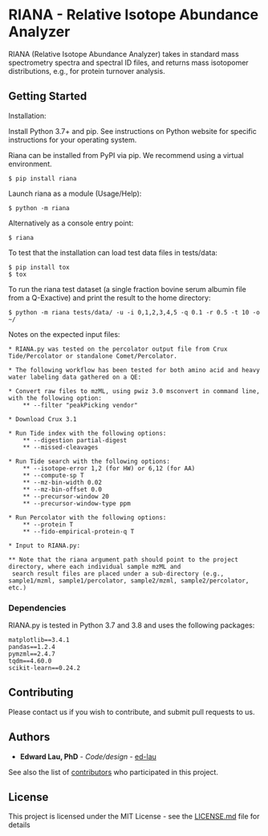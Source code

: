 # RIANA - Relative Isotope Abundance Analyzer

RIANA (Relative Isotope Abundance Analyzer) takes in standard mass spectrometry spectra and spectral ID files,
and returns mass isotopomer distributions, e.g., for protein turnover analysis.


## Getting Started

Installation:

Install Python 3.7+ and pip. See instructions on Python website for specific instructions for your operating system.

Riana can be installed from PyPI via pip. We recommend using a virtual environment.

    $ pip install riana

Launch riana as a module (Usage/Help):
	
	$ python -m riana

Alternatively as a console entry point:

    $ riana
    
To test that the installation can load test data files in tests/data:

    $ pip install tox
    $ tox

To run the riana test dataset (a single fraction bovine serum albumin file from a Q-Exactive) and print the result
to the home directory:

    $ python -m riana tests/data/ -u -i 0,1,2,3,4,5 -q 0.1 -r 0.5 -t 10 -o ~/
    
Notes on the expected input files:

	* RIANA.py was tested on the percolator output file from Crux Tide/Percolator or standalone Comet/Percolator.

	* The following workflow has been tested for both amino acid and heavy water labeling data gathered on a QE:

	* Convert raw files to mzML, using pwiz 3.0 msconvert in command line, with the following option:
		** --filter "peakPicking vendor"

	* Download Crux 3.1

	* Run Tide index with the following options:
	    ** --digestion partial-digest
	    ** --missed-cleavages

	* Run Tide search with the following options:
		** --isotope-error 1,2 (for HW) or 6,12 (for AA)
		** --compute-sp T
		** --mz-bin-width 0.02
		** --mz-bin-offset 0.0
		** --precursor-window 20
		** --precursor-window-type ppm

	* Run Percolator with the following options:
		** --protein T
		** --fido-empirical-protein-q T

    * Input to RIANA.py:

    ** Note that the riana argument path should point to the project directory, where each individual sample mzML and
     search result files are placed under a sub-directory (e.g., sample1/mzml, sample1/percolator, sample2/mzml, sample2/percolator, etc.)
	

### Dependencies

RIANA.py is tested in Python 3.7 and 3.8 and uses the following packages:

```
matplotlib==3.4.1
pandas==1.2.4
pymzml==2.4.7
tqdm==4.60.0
scikit-learn==0.24.2
```


## Contributing

Please contact us if you wish to contribute, and submit pull requests to us.


## Authors

* **Edward Lau, PhD** - *Code/design* - [ed-lau](https://github.com/ed-lau)

See also the list of [contributors](https://github.com/Molecular-Proteomics/riana/graphs/contributors) who participated in this project.


## License

This project is licensed under the MIT License - see the [LICENSE.md](https://github.com/Molecular-Proteomics/riana/blob/master/LICENSE.md) file for details


